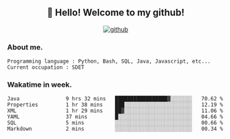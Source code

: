 <h2 align="center">👋 Hello! Welcome to my github! </h2>
<p align="center">
  <a href="https://github.com/usergwen"><img src="https://img.shields.io/badge/GitHub-24292e" alt="github"></a>
</p>

### About me.

```Plain Text
Programming language : Python, Bash, SQL, Java, Javascript, etc...
Current occupation : SDET
```
### Wakatime in week.

<!--START_SECTION:waka-->

```text
Java               9 hrs 32 mins   █████████████████▓░░░░░░░   70.62 %
Properties         1 hr 38 mins    ███░░░░░░░░░░░░░░░░░░░░░░   12.19 %
XML                1 hr 29 mins    ██▓░░░░░░░░░░░░░░░░░░░░░░   11.06 %
YAML               37 mins         █░░░░░░░░░░░░░░░░░░░░░░░░   04.66 %
SQL                5 mins          ░░░░░░░░░░░░░░░░░░░░░░░░░   00.66 %
Markdown           2 mins          ░░░░░░░░░░░░░░░░░░░░░░░░░   00.34 %
```

<!--END_SECTION:waka-->
